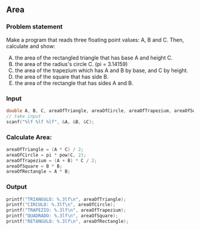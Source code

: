 ## Area
### Problem statement
<p>Make a program that reads three floating point values: A, B and C. Then,<br>calculate and show:
<ol type = "A">
 <li>the area of the rectangled triangle that has base A and height C.</li>
<li> the area of the radius's circle C. (pi = 3.14159)</li>
<li> the area of the trapezium which has A and B by base, and C by height.</li>
<li> the area of ​​the square that has side B.</li>
<li> the area of the rectangle that has sides A and B.</li>
</ol>
</p>

### Input
```c
double A, B, C, areaOfTriangle, areaOfCircle, areaOfTrapezium, areaOfSquare, areaOfRectangle;
// take input
scanf("%lf %lf %lf", &A, &B, &C);
```
### Calculate Area:

``` c
areaOfTriangle = (A * C) / 2;
areaOfCircle = pi * pow(C, 2);
areaOfTrapezium = (A + B) * C / 2;
areaOfSquare = B * B;
areaOfRectangle = A * B;
```

### Output
```c
printf("TRIANGULO: %.3lf\n", areaOfTriangle);
printf("CIRCULO: %.3lf\n", areaOfCircle);
printf("TRAPEZIO: %.3lf\n", areaOfTrapezium);
printf("QUADRADO: %.3lf\n", areaOfSquare);
printf("RETANGULO: %.3lf\n", areaOfRectangle);
```